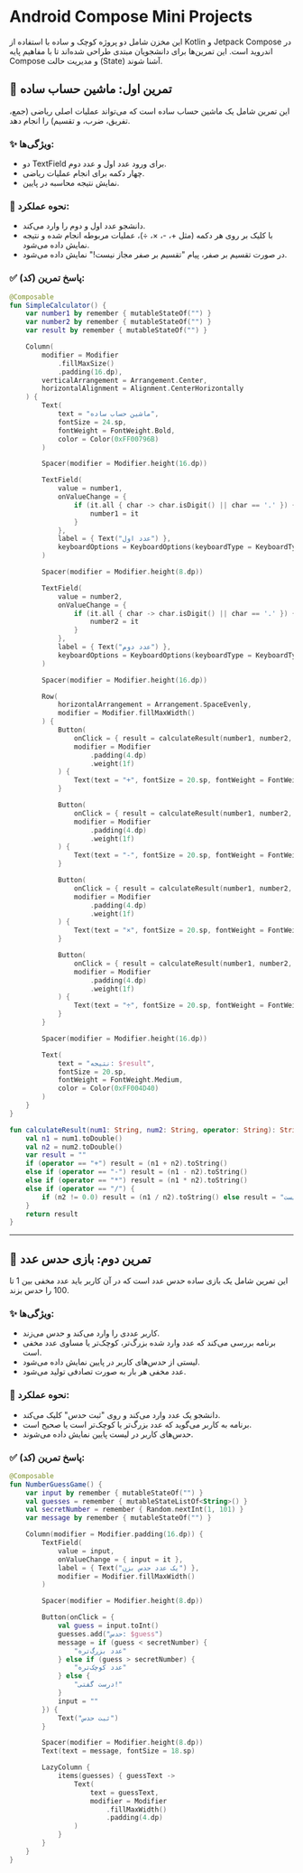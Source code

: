 # Android Compose Mini Projects

این مخزن شامل دو پروژه کوچک و ساده با استفاده از Kotlin و Jetpack Compose در اندروید است. این تمرین‌ها برای دانشجویان مبتدی طراحی شده‌اند تا با مفاهیم پایه Compose و مدیریت حالت (State) آشنا شوند.

## 🚀 تمرین اول: ماشین حساب ساده

این تمرین شامل یک ماشین حساب ساده است که می‌تواند عملیات اصلی ریاضی (جمع، تفریق، ضرب، و تقسیم) را انجام دهد.

### ✨ ویژگی‌ها:

* دو TextField برای ورود عدد اول و عدد دوم.
* چهار دکمه برای انجام عملیات ریاضی.
* نمایش نتیجه محاسبه در پایین.

### 📌 نحوه عملکرد:

* دانشجو عدد اول و دوم را وارد می‌کند.
* با کلیک بر روی هر دکمه (مثل +، -، ×، ÷)، عملیات مربوطه انجام شده و نتیجه نمایش داده می‌شود.
* در صورت تقسیم بر صفر، پیام "تقسیم بر صفر مجاز نیست!" نمایش داده می‌شود.

### ✅ پاسخ تمرین (کد):

```kotlin
@Composable
fun SimpleCalculator() {
    var number1 by remember { mutableStateOf("") }
    var number2 by remember { mutableStateOf("") }
    var result by remember { mutableStateOf("") }

    Column(
        modifier = Modifier
            .fillMaxSize()
            .padding(16.dp),
        verticalArrangement = Arrangement.Center,
        horizontalAlignment = Alignment.CenterHorizontally
    ) {
        Text(
            text = "ماشین حساب ساده",
            fontSize = 24.sp,
            fontWeight = FontWeight.Bold,
            color = Color(0xFF00796B)
        )

        Spacer(modifier = Modifier.height(16.dp))

        TextField(
            value = number1,
            onValueChange = {
                if (it.all { char -> char.isDigit() || char == '.' }) {
                    number1 = it
                }
            },
            label = { Text("عدد اول") },
            keyboardOptions = KeyboardOptions(keyboardType = KeyboardType.Number),
        )

        Spacer(modifier = Modifier.height(8.dp))

        TextField(
            value = number2,
            onValueChange = {
                if (it.all { char -> char.isDigit() || char == '.' }) {
                    number2 = it
                }
            },
            label = { Text("عدد دوم") },
            keyboardOptions = KeyboardOptions(keyboardType = KeyboardType.Number),
        )

        Spacer(modifier = Modifier.height(16.dp))

        Row(
            horizontalArrangement = Arrangement.SpaceEvenly,
            modifier = Modifier.fillMaxWidth()
        ) {
            Button(
                onClick = { result = calculateResult(number1, number2, "+") },
                modifier = Modifier
                    .padding(4.dp)
                    .weight(1f)
            ) {
                Text(text = "+", fontSize = 20.sp, fontWeight = FontWeight.Bold)
            }

            Button(
                onClick = { result = calculateResult(number1, number2, "-") },
                modifier = Modifier
                    .padding(4.dp)
                    .weight(1f)
            ) {
                Text(text = "-", fontSize = 20.sp, fontWeight = FontWeight.Bold)
            }

            Button(
                onClick = { result = calculateResult(number1, number2, "*") },
                modifier = Modifier
                    .padding(4.dp)
                    .weight(1f)
            ) {
                Text(text = "×", fontSize = 20.sp, fontWeight = FontWeight.Bold)
            }

            Button(
                onClick = { result = calculateResult(number1, number2, "/") },
                modifier = Modifier
                    .padding(4.dp)
                    .weight(1f)
            ) {
                Text(text = "÷", fontSize = 20.sp, fontWeight = FontWeight.Bold)
            }
        }

        Spacer(modifier = Modifier.height(16.dp))

        Text(
            text = "نتیجه: $result",
            fontSize = 20.sp,
            fontWeight = FontWeight.Medium,
            color = Color(0xFF004D40)
        )
    }
}

fun calculateResult(num1: String, num2: String, operator: String): String {
    val n1 = num1.toDouble()
    val n2 = num2.toDouble()
    var result = ""
    if (operator == "+") result = (n1 + n2).toString()
    else if (operator == "-") result = (n1 - n2).toString()
    else if (operator == "*") result = (n1 * n2).toString()
    else if (operator == "/") {
        if (n2 != 0.0) result = (n1 / n2).toString() else result = "تقسیم بر صفر مجاز نیست!"
    }
    return result
}

```

---

## 🚀 تمرین دوم: بازی حدس عدد

این تمرین شامل یک بازی ساده حدس عدد است که در آن کاربر باید عدد مخفی بین 1 تا 100 را حدس بزند.

### ✨ ویژگی‌ها:

* کاربر عددی را وارد می‌کند و حدس می‌زند.
* برنامه بررسی می‌کند که عدد وارد شده بزرگ‌تر، کوچک‌تر یا مساوی عدد مخفی است.
* لیستی از حدس‌های کاربر در پایین نمایش داده می‌شود.
* عدد مخفی هر بار به صورت تصادفی تولید می‌شود.

### 📌 نحوه عملکرد:

* دانشجو یک عدد وارد می‌کند و روی "ثبت حدس" کلیک می‌کند.
* برنامه به کاربر می‌گوید که عدد بزرگ‌تر یا کوچک‌تر است یا صحیح است.
* حدس‌های کاربر در لیست پایین نمایش داده می‌شوند.

### ✅ پاسخ تمرین (کد):

```kotlin
@Composable
fun NumberGuessGame() {
    var input by remember { mutableStateOf("") }
    val guesses = remember { mutableStateListOf<String>() }
    val secretNumber = remember { Random.nextInt(1, 101) }
    var message by remember { mutableStateOf("") }

    Column(modifier = Modifier.padding(16.dp)) {
        TextField(
            value = input,
            onValueChange = { input = it },
            label = { Text("یک عدد حدس بزن") },
            modifier = Modifier.fillMaxWidth()
        )

        Spacer(modifier = Modifier.height(8.dp))

        Button(onClick = {
            val guess = input.toInt()
            guesses.add("حدس: $guess")
            message = if (guess < secretNumber) {
                "عدد بزرگ‌تره"
            } else if (guess > secretNumber) {
                "عدد کوچک‌تره"
            } else {
                "درست گفتی!"
            }
            input = ""
        }) {
            Text("ثبت حدس")
        }

        Spacer(modifier = Modifier.height(8.dp))
        Text(text = message, fontSize = 18.sp)

        LazyColumn {
            items(guesses) { guessText ->
                Text(
                    text = guessText,
                    modifier = Modifier
                        .fillMaxWidth()
                        .padding(4.dp)
                )
            }
        }
    }
}


```
